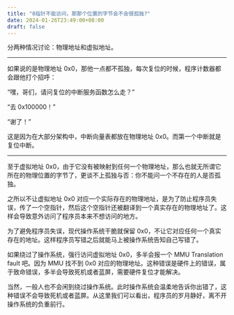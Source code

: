```yaml
---
title: "0指针不能访问，那那个位置的字节会不会很孤独?"
date: 2024-01-26T23:49:00+08:00
draft: false
---
```


分两种情况讨论：物理地址和虚拟地址。

---

如果说的是物理地址 0x0，那他一点都不孤独，每次复位的时候，程序计数器都会跟他打个招呼：

“嘿，哥们，请问复位的中断服务函数怎么走？”

“去 0x100000！”

“谢了！”

这是因为在大部分架构中，中断向量表都放在物理地址 0x0。而第一个中断就是复位中断。



---

至于虚拟地址 0x0，由于它没有被映射到任何一个物理地址，那么也就无所谓它所在的物理位置的字节了，更谈不上孤独与否：你不能问一个不存在的人是否孤独。

之所以不让虚拟地址 0x0 对应一个实际存在的物理地址，是为了防止程序员失误，传了一个空指针，然后这个空指针还被翻译到一个真实存在的物理地址了。这样会导致意外访问了程序员本来不想访问的地方。

为了避免程序员失误，现代操作系统干脆就保留 0x0，不让它对应任何一个真实存在的地址。这样程序员写错之后就能马上被操作系统告知自己写错了。

如果绕过了操作系统，强行访问虚拟地址 0x0，多半会报一个 MMU Translation fault 吧。因为 MMU 找不到 0x0 对应的物理地址。这种错误是硬件上的错误，属于致命错误，多半会导致死机或者蓝屏，需要硬件复位才能解决。

当然，一般人也不会闲到绕过操作系统。此时操作系统会温柔地告诉你出错了，这种错误不会导致死机或者蓝屏。从这里我们可以看出，程序员的岁月静好，离不开操作系统的负重前行。

